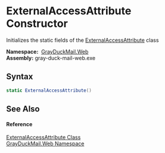 ExternalAccessAttribute Constructor
===================================
Initializes the static fields of the [ExternalAccessAttribute][1] class

  **Namespace:**  [GrayDuckMail.Web][2]  
  **Assembly:** gray-duck-mail-web.exe

Syntax
------

```csharp
static ExternalAccessAttribute()
```


See Also
--------

#### Reference
[ExternalAccessAttribute Class][1]  
[GrayDuckMail.Web Namespace][2]  

[1]: README.md
[2]: ../README.md